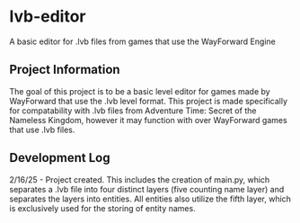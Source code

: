 # lvb-editor
A basic editor for .lvb files from games that use the WayForward Engine

## Project Information
The goal of this project is to be a basic level editor for games made by WayForward that use the .lvb level format. This project is made specifically for compatability with .lvb files from Adventure Time: Secret of the Nameless Kingdom, however it may function with over WayForward games that use .lvb files.

## Development Log
2/16/25 - Project created. This includes the creation of main.py, which separates a .lvb file into four distinct layers (five counting name layer) and separates the layers into entities. All entities also utilize the fifth layer, which is exclusively used for the storing of entity names.
